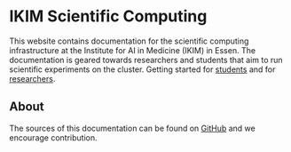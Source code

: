# IKIM Scientific Computing

This website contains documentation for the scientific computing infrastructure at the Institute for AI in Medicine (IKIM) in Essen. The documentation is geared towards researchers and students that aim to run scientific experiments on the cluster. Getting started for [students](students.md) and for [researchers](researchers.md).

## About

The sources of this documentation can be found on [GitHub](https://github.com/IKIM-Essen/ClusterDocs) and we encourage contribution.
